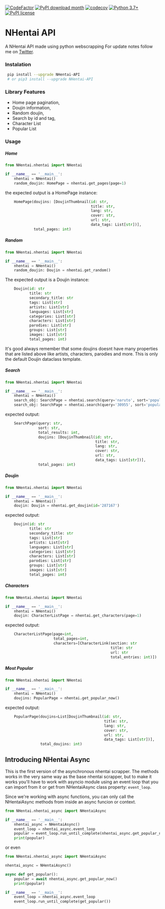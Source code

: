 [![CodeFactor](https://www.codefactor.io/repository/github/alexandresenpai/nhentai-api/badge)](https://www.codefactor.io/repository/github/alexandresenpai/nhentai-api)
[![PyPI download month](https://img.shields.io/pypi/dm/NHentai-API.svg)](https://pypi.python.org/pypi/NHentai-API/)
[![codecov](https://codecov.io/gh/AlexandreSenpai/NHentai-API/branch/master/graph/badge.svg?token=F3LP15DYMR)](https://codecov.io/gh/AlexandreSenpai/NHentai-API)
[![Python 3.7+](https://img.shields.io/badge/Python-3.7+-blue.svg)](https://www.python.org/downloads/release/python-370/)
[![PyPI license](https://img.shields.io/pypi/l/ansicolortags.svg)](https://pypi.python.org/pypi/ansicolortags/)

# NHentai API

A NHentai API made using python webscrapping
For update notes follow me on [Twitter](https://twitter.com/AlexandreSenpa1).

### Instalation

```bash
 pip install --upgrade NHentai-API
 # or pip3 install --upgrade NHentai-API
```

### Library Features

- Home page pagination,
- Doujin information,
- Random doujin,
- Search by id and tag,
- Character List
- Popular List

### Usage

##### Home

```python
from NHentai.nhentai import NHentai

if __name__ == '__main__':
    nhentai = NHentai()
    random_doujin: HomePage = nhentai.get_pages(page=1)
```

the expected output is a HomePage instance:

```python
    HomePage(doujins: [DoujinThumbnail(id: str,
                                       title: str,
                                       lang: str,
                                       cover: str,
                                       url: str,
                                       data_tags: List[str])],
             total_pages: int)
```

##### Random

```python
from NHentai.nhentai import NHentai

if __name__ == '__main__':
    nhentai = NHentai()
    random_doujin: Doujin = nhentai.get_random()
```

The expected output is a Doujin instance:

```python
    Doujin(id: str
           title: str
           secondary_title: str
           tags: List[str]
           artists: List[str]
           languages: List[str]
           categories: List[str]
           characters: List[str]
           parodies: List[str]
           groups: List[str]
           images: List[str]
           total_pages: int)
```

It's good always remember that some doujins doesnt have many properties that are listed above like artists, characters, parodies and more. This is only the default Doujin dataclass template.

##### Search

```python
from NHentai.nhentai import NHentai

if __name__ == '__main__':
    nhentai = NHentai()
    search_obj: SearchPage = nhentai.search(query='naruto', sort='popular', page=1)
    search_obj: SearchPage = nhentai.search(query='30955', sort='popular', page=1)
```

expected output:

```python
    SearchPage(query: str,
               sort: str,
               total_results: int,
               doujins: [DoujinThumbnail(id: str,
                                         title: str,
                                         lang: str,
                                         cover: str,
                                         url: str,
                                         data_tags: List[str])],
               total_pages: int)
```

##### Doujin

```python
from NHentai.nhentai import NHentai

if __name__ == '__main__':
    nhentai = NHentai()
    doujin: Doujin = nhentai.get_doujin(id='287167')
```

expected output:

```python
    Doujin(id: str
           title: str
           secondary_title: str
           tags: List[str]
           artists: List[str]
           languages: List[str]
           categories: List[str]
           characters: List[str]
           parodies: List[str]
           groups: List[str]
           images: List[str]
           total_pages: int)
```

##### Characters

```python
from NHentai.nhentai import NHentai

if __name__ == '__main__':
    nhentai = NHentai()
    doujin: CharacterListPage = nhentai.get_characters(page=1)
```

expected output:

```python
    CharacterListPage(page=int,
                      total_pages=int,
                      characters=[CharacterLink(section: str
                                                title: str
                                                url: str
                                                total_entries: int)])
```

##### Most Popular

```python
from NHentai.nhentai import NHentai

if __name__ == '__main__':
    nhentai = NHentai()
    doujins: PopularPage = nhentai.get_popular_now()
```

expected output:

```python
    PopularPage(doujins=List[DoujinThumbnail(id: str,
                                             title: str,
                                             lang: str,
                                             cover: str,
                                             url: str,
                                             data_tags: List[str])],
                total_doujins: int)
```

## Introducing NHentai Async

This is the first version of the asynchronous nhentai scrapper. The methods works in the very same way as the base nhentai scrapper, but to make it works you'll have to work with asyncio module using an event loop that you can import from it or get from NHentaiAsync class property: `event_loop`.

Since we're working with async functions, you can only call the NHentaiAsync methods from inside an async funcion or context.

```py
from NHentai.nhentai_async import NHentaiAsync

if __name__ == '__main__':
    nhentai_async = NHentaiAsync()
    event_loop = nhentai_async.event_loop
    popular = event_loop.run_until_complete(nhentai_async.get_popular_now())
    print(popular)
```

or even

```python
from NHentai.nhentai_async import NHentaiAsync

nhentai_async = NHentaiAsync()

async def get_popular():
    popular = await nhentai_async.get_popular_now()
    print(popular)

if __name__ == '__main__':
    event_loop = nhentai_async.event_loop
    event_loop.run_until_complete(get_popular())
```
